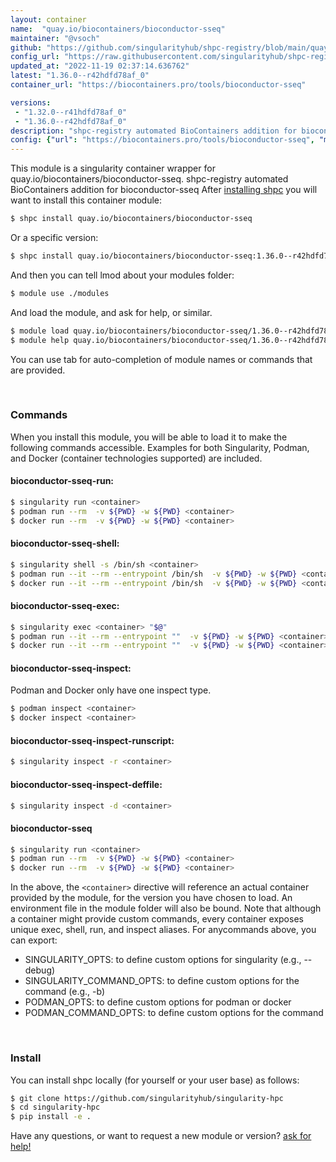 ```yaml
---
layout: container
name:  "quay.io/biocontainers/bioconductor-sseq"
maintainer: "@vsoch"
github: "https://github.com/singularityhub/shpc-registry/blob/main/quay.io/biocontainers/bioconductor-sseq/container.yaml"
config_url: "https://raw.githubusercontent.com/singularityhub/shpc-registry/main/quay.io/biocontainers/bioconductor-sseq/container.yaml"
updated_at: "2022-11-19 02:37:14.636762"
latest: "1.36.0--r42hdfd78af_0"
container_url: "https://biocontainers.pro/tools/bioconductor-sseq"

versions:
 - "1.32.0--r41hdfd78af_0"
 - "1.36.0--r42hdfd78af_0"
description: "shpc-registry automated BioContainers addition for bioconductor-sseq"
config: {"url": "https://biocontainers.pro/tools/bioconductor-sseq", "maintainer": "@vsoch", "description": "shpc-registry automated BioContainers addition for bioconductor-sseq", "latest": {"1.36.0--r42hdfd78af_0": "sha256:86ec576fbdff1ec003ef4f23bfb86af33a397d2ce924cf26bff4cbe0c3239005"}, "tags": {"1.32.0--r41hdfd78af_0": "sha256:e21c88b6c442fb2b13928341ab80c105aa481809de69b69382783d5ce9396c69", "1.36.0--r42hdfd78af_0": "sha256:86ec576fbdff1ec003ef4f23bfb86af33a397d2ce924cf26bff4cbe0c3239005"}, "docker": "quay.io/biocontainers/bioconductor-sseq"}
---
```


This module is a singularity container wrapper for quay.io/biocontainers/bioconductor-sseq.
shpc-registry automated BioContainers addition for bioconductor-sseq
After [installing shpc](#install) you will want to install this container module:


```bash
$ shpc install quay.io/biocontainers/bioconductor-sseq
```

Or a specific version:

```bash
$ shpc install quay.io/biocontainers/bioconductor-sseq:1.36.0--r42hdfd78af_0
```

And then you can tell lmod about your modules folder:

```bash
$ module use ./modules
```

And load the module, and ask for help, or similar.

```bash
$ module load quay.io/biocontainers/bioconductor-sseq/1.36.0--r42hdfd78af_0
$ module help quay.io/biocontainers/bioconductor-sseq/1.36.0--r42hdfd78af_0
```

You can use tab for auto-completion of module names or commands that are provided.

<br>

### Commands

When you install this module, you will be able to load it to make the following commands accessible.
Examples for both Singularity, Podman, and Docker (container technologies supported) are included.

#### bioconductor-sseq-run:

```bash
$ singularity run <container>
$ podman run --rm  -v ${PWD} -w ${PWD} <container>
$ docker run --rm  -v ${PWD} -w ${PWD} <container>
```

#### bioconductor-sseq-shell:

```bash
$ singularity shell -s /bin/sh <container>
$ podman run --it --rm --entrypoint /bin/sh  -v ${PWD} -w ${PWD} <container>
$ docker run --it --rm --entrypoint /bin/sh  -v ${PWD} -w ${PWD} <container>
```

#### bioconductor-sseq-exec:

```bash
$ singularity exec <container> "$@"
$ podman run --it --rm --entrypoint ""  -v ${PWD} -w ${PWD} <container> "$@"
$ docker run --it --rm --entrypoint ""  -v ${PWD} -w ${PWD} <container> "$@"
```

#### bioconductor-sseq-inspect:

Podman and Docker only have one inspect type.

```bash
$ podman inspect <container>
$ docker inspect <container>
```

#### bioconductor-sseq-inspect-runscript:

```bash
$ singularity inspect -r <container>
```

#### bioconductor-sseq-inspect-deffile:

```bash
$ singularity inspect -d <container>
```



#### bioconductor-sseq

```bash
$ singularity run <container>
$ podman run --rm  -v ${PWD} -w ${PWD} <container>
$ docker run --rm  -v ${PWD} -w ${PWD} <container>
```


In the above, the `<container>` directive will reference an actual container provided
by the module, for the version you have chosen to load. An environment file in the
module folder will also be bound. Note that although a container
might provide custom commands, every container exposes unique exec, shell, run, and
inspect aliases. For anycommands above, you can export:

 - SINGULARITY_OPTS: to define custom options for singularity (e.g., --debug)
 - SINGULARITY_COMMAND_OPTS: to define custom options for the command (e.g., -b)
 - PODMAN_OPTS: to define custom options for podman or docker
 - PODMAN_COMMAND_OPTS: to define custom options for the command

<br>

### Install

You can install shpc locally (for yourself or your user base) as follows:

```bash
$ git clone https://github.com/singularityhub/singularity-hpc
$ cd singularity-hpc
$ pip install -e .
```

Have any questions, or want to request a new module or version? [ask for help!](https://github.com/singularityhub/singularity-hpc/issues)